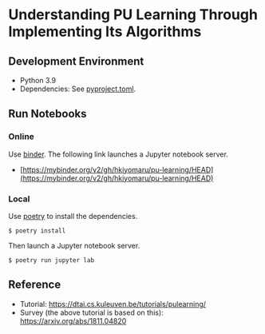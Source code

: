 # Understanding PU Learning Through Implementing Its Algorithms

## Development Environment

- Python 3.9
- Dependencies: See [pyproject.toml](./pyproject.toml).

## Run Notebooks

### Online

Use [binder](https://mybinder.org/). The following link launches a Jupyter notebook server.

- [https://mybinder.org/v2/gh/hkiyomaru/pu-learning/HEAD](https://mybinder.org/v2/gh/hkiyomaru/pu-learning/HEAD)

### Local

Use [poetry](https://python-poetry.org/) to install the dependencies.

```
$ poetry install
```

Then launch a Jupyter notebook server.

```
$ poetry run jupyter lab
```

## Reference

- Tutorial: https://dtai.cs.kuleuven.be/tutorials/pulearning/
- Survey (the above tutorial is based on this): https://arxiv.org/abs/1811.04820

